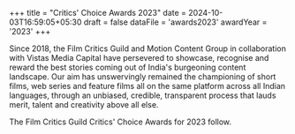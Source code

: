 +++
title = "Critics' Choice Awards 2023"
date = 2024-10-03T16:59:05+05:30
draft = false
dataFile = 'awards2023'
awardYear = '2023'
+++

Since 2018, the Film Critics Guild and Motion Content Group in collaboration with Vistas Media Capital have persevered to showcase, recognise and reward the best stories coming out of India's burgeoning content landscape. Our aim has unswervingly remained the championing of short films, web series and feature films all on the same platform across all Indian languages, through an unbiased, credible, transparent process that lauds merit, talent and creativity above all else.

The Film Critics Guild Critics' Choice Awards for 2023 follow.
